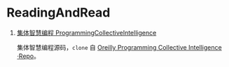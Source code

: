 # ReadingAndRead

1. [集体智慧编程 ProgrammingCollectiveIntelligence](./ProgrammingCollectiveIntelligence)

   集体智慧编程源码，`clone` 自 [Oreilly  Programming Collective Intelligence ·Repo](https://resources.oreilly.com/examples/9780596529321/)。